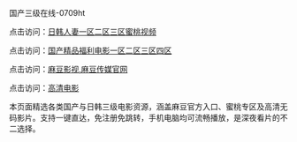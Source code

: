 国产三级在线-0709ht

点击访问：<a href="https://heiliaowzu4ur.pages.dev">日韩人妻一区二区三区蜜桃视频</a>

点击访问：<a href="https://heiliaozj3tjd.pages.dev">国产精品福利电影一区二区三区四区</a>

点击访问：<a href="https://heiliaoe8ajia.pages.dev">麻豆影视,麻豆传媒官网</a>

点击访问：<a href="https://heiliaoxqkkct.pages.dev">高清电影</a>

<p>本页面精选各类国产与日韩三级电影资源，涵盖麻豆官方入口、蜜桃专区及高清无码影片。支持一键直达，免注册免跳转，手机电脑均可流畅播放，是深夜看片的不二选择。</p>

<span style="display:none;">[Canonical link](https://github.com/sap20250709/sap9 ）</span>
